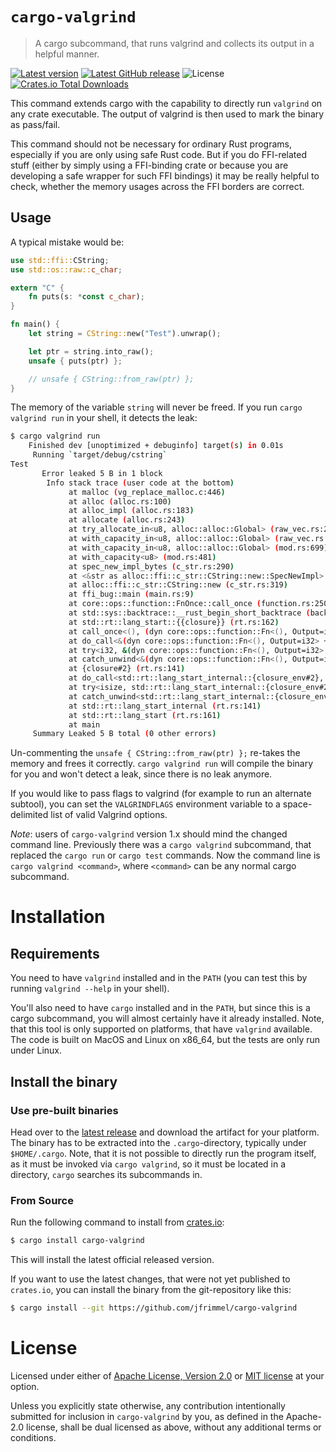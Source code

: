 # `cargo-valgrind`
> A cargo subcommand, that runs valgrind and collects its output in a helpful manner.

[![Latest version](https://img.shields.io/crates/v/cargo-valgrind.svg)](https://crates.io/crates/cargo-valgrind)
[![Latest GitHub release](https://img.shields.io/github/v/release/jfrimmel/cargo-valgrind)](https://github.com/jfrimmel/cargo-valgrind/releases/latest)
![License](https://img.shields.io/crates/l/cargo-valgrind)
[![Crates.io Total Downloads](https://img.shields.io/crates/d/cargo-valgrind)](https://crates.io/crates/cargo-valgrind)


This command extends cargo with the capability to directly run `valgrind` on any crate executable.
The output of valgrind is then used to mark the binary as pass/fail.

This command should not be necessary for ordinary Rust programs, especially if you are only using safe Rust code.
But if you do FFI-related stuff (either by simply using a FFI-binding crate or because you are developing a safe wrapper for such FFI bindings) it may be really helpful to check, whether the memory usages across the FFI borders are correct.

## Usage
A typical mistake would be:
```rust
use std::ffi::CString;
use std::os::raw::c_char;

extern "C" {
    fn puts(s: *const c_char);
}

fn main() {
    let string = CString::new("Test").unwrap();

    let ptr = string.into_raw();
    unsafe { puts(ptr) };

    // unsafe { CString::from_raw(ptr) };
}
```
The memory of the variable `string` will never be freed.
If you run `cargo valgrind run` in your shell, it detects the leak:
```bash
$ cargo valgrind run
    Finished dev [unoptimized + debuginfo] target(s) in 0.01s
     Running `target/debug/cstring`
Test
       Error leaked 5 B in 1 block
        Info stack trace (user code at the bottom)
             at malloc (vg_replace_malloc.c:446)
             at alloc (alloc.rs:100)
             at alloc_impl (alloc.rs:183)
             at allocate (alloc.rs:243)
             at try_allocate_in<u8, alloc::alloc::Global> (raw_vec.rs:230)
             at with_capacity_in<u8, alloc::alloc::Global> (raw_vec.rs:158)
             at with_capacity_in<u8, alloc::alloc::Global> (mod.rs:699)
             at with_capacity<u8> (mod.rs:481)
             at spec_new_impl_bytes (c_str.rs:290)
             at <&str as alloc::ffi::c_str::CString::new::SpecNewImpl>::spec_new_impl (c_str.rs:309)
             at alloc::ffi::c_str::CString::new (c_str.rs:319)
             at ffi_bug::main (main.rs:9)
             at core::ops::function::FnOnce::call_once (function.rs:250)
             at std::sys::backtrace::__rust_begin_short_backtrace (backtrace.rs:152)
             at std::rt::lang_start::{{closure}} (rt.rs:162)
             at call_once<(), (dyn core::ops::function::Fn<(), Output=i32> + core::marker::Sync + core::panic::unwind_safe::RefUnwindSafe)> (function.rs:284)
             at do_call<&(dyn core::ops::function::Fn<(), Output=i32> + core::marker::Sync + core::panic::unwind_safe::RefUnwindSafe), i32> (panicking.rs:557)
             at try<i32, &(dyn core::ops::function::Fn<(), Output=i32> + core::marker::Sync + core::panic::unwind_safe::RefUnwindSafe)> (panicking.rs:521)
             at catch_unwind<&(dyn core::ops::function::Fn<(), Output=i32> + core::marker::Sync + core::panic::unwind_safe::RefUnwindSafe), i32> (panic.rs:350)
             at {closure#2} (rt.rs:141)
             at do_call<std::rt::lang_start_internal::{closure_env#2}, isize> (panicking.rs:557)
             at try<isize, std::rt::lang_start_internal::{closure_env#2}> (panicking.rs:521)
             at catch_unwind<std::rt::lang_start_internal::{closure_env#2}, isize> (panic.rs:350)
             at std::rt::lang_start_internal (rt.rs:141)
             at std::rt::lang_start (rt.rs:161)
             at main
     Summary Leaked 5 B total (0 other errors)
```
Un-commenting the `unsafe { CString::from_raw(ptr) };` re-takes the memory and frees it correctly.
`cargo valgrind run` will compile the binary for you and won't detect a leak, since there is no leak anymore.

If you would like to pass flags to valgrind (for example to run an alternate subtool), you can set the `VALGRINDFLAGS` environment variable to a space-delimited list of valid Valgrind options.

_Note_: users of `cargo-valgrind` version 1.x should mind the changed command line.
Previously there was a `cargo valgrind` subcommand, that replaced the `cargo run` or `cargo test` commands.
Now the command line is `cargo valgrind <command>`, where `<command>` can be any normal cargo subcommand.

# Installation
## Requirements
You need to have `valgrind` installed and in the `PATH` (you can test this by running `valgrind --help` in your shell).

You'll also need to have `cargo` installed and in the `PATH`, but since this is a cargo subcommand, you will almost certainly have it already installed.
Note, that this tool is only supported on platforms, that have `valgrind` available.
The code is built on MacOS and Linux on x86_64, but the tests are only run under Linux.

## Install the binary
### Use pre-built binaries
Head over to the [latest release] and download the artifact for your platform.
The binary has to be extracted into the `.cargo`-directory, typically under `$HOME/.cargo`.
Note, that it is not possible to directly run the program itself, as it must be invoked via `cargo valgrind`, so it must be located in a directory, `cargo` searches its subcommands in.

[latest release]: https://github.com/jfrimmel/cargo-valgrind/releases/latest

### From Source
Run the following command to install from [crates.io](https://crates.io/crates/cargo-valgrind):
```bash
$ cargo install cargo-valgrind
```
This will install the latest official released version.

If you want to use the latest changes, that were not yet published to `crates.io`, you can install the binary from the git-repository like this:
```bash
$ cargo install --git https://github.com/jfrimmel/cargo-valgrind
```

# License
Licensed under either of [Apache License, Version 2.0](LICENSE-APACHE) or [MIT license](LICENSE-MIT) at your option.

Unless you explicitly state otherwise, any contribution intentionally submitted for inclusion in `cargo-valgrind` by you, as defined in the Apache-2.0 license, shall be dual licensed as above, without any additional terms or conditions.
